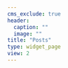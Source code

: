 ```yaml
---
cms_exclude: true
header:
  caption: ""
  image: ""
title: "Posts"
type: widget_page
view: 2
---
```


